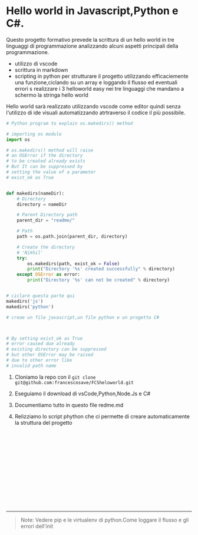 # Hello world in Javascript,Python e C#.

Questo progetto formativo prevede la scrittura di un hello world 
in tre linguaggi di programmazione analizzando alcuni aspetti 
principali della programmazione.

- utilizzo di vscode
- scrittura in markdown
- scripting in python per strutturare il progetto utilizzando efficaciemente una funzione,ciclando su un array e loggando il flusso ed eventuali errori
s
realizzare i 3 helloworld easy nei tre linguaggi che mandano a schermo la stringa hello world

Hello world sarà realizzato utilizzando vscode come editor quindi senza l'utilizzo di ide visuali
automatizzando atrtraverso il codice il più possibile.

``` python
# Python program to explain os.makedirs() method

# importing os module
import os

# os.makedirs() method will raise
# an OSError if the directory
# to be created already exists
# But It can be suppressed by
# setting the value of a parameter
# exist_ok as True


def makedirs(nameDir):
    # Directory
    directory = nameDir

    # Parent Directory path
    parent_dir = "readme/"

    # Path
    path = os.path.join(parent_dir, directory)

    # Create the directory
    # 'Nikhil'
    try:
        os.makedirs(path, exist_ok = False)
        print("Directory '%s' created successfully" % directory)
    except OSError as error:
        print("Directory '%s' can not be created" % directory)


# ciclare questa parte qui
makedirs('js')
makedirs('python')

# creae un file javascript,un file python e un progetto C#



# By setting exist_ok as True
# error caused due already
# existing directory can be suppressed
# but other OSError may be raised
# due to other error like
# invalid path name

```

1. Cloniamo la repo con il 
  ```git clone git@github.com:francescosave/FCSheloworld.git```

3. Eseguiamo il download di vsCode,Python,Node.Js e C#

2. Documentiamo tutto in questo file redme.md

3. Relizziamo lo script phython che ci permette di creare automaticamente la struttura del progetto 



<br/>
<br/>
<br/>
<br/>
<br/>
<br/>
<br/>
<br/>
<br/>
<br/>
<br/>
<br/>




---
> Note: Vedere pip e le virtualenv di python.Come loggare il flusso e gli errori dell'init








